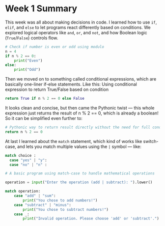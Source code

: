 # Week 1 Summary

This week was all about making decisions in code. I learned how to use `if`, `elif`, and `else` to let programs react differently based on conditions. We explored logical operators like `and`, `or`, and `not`, and how Boolean logic (`True`/`False`) controls flow.  


```python
# Check if number is even or odd using modulo
n = 4
if n % 2 == 0:
    print("Even")
else:
    print("Odd")
```
Then we moved on to something called conditional expressions, which are basically one-liner if-else statements. Like this:
Using conditional expression to return True/False based on condition
```python
return True if n % 2 == 0 else False
```
It looks clean and concise, but then came the Pythonic twist — this whole expression just returns the result of n % 2 == 0, which is already a boolean! So it can be simplified even further to:
```python
# Pythonic way to return result directly without the need for full conditional expression
return n % 2 == 0
```

At last I learned about the `match` statement, which kind of works like switch-case, and lets you match multiple values using the `|` symbol — like:  
```python
match choice :
  case "yes" | "y":
  case "no" | "n" :
```
```python 
# A basic program using match-case to handle mathematical operations

operation = input("Enter the operation (add | subtract): ").lower()

match operation:
    case "add" | "sum":
        print("You chose to add numbers!")
    case "subtract" | "minus":
        print("You chose to subtract numbers!")
    case _:
        print("Invalid operation. Please choose 'add' or 'subtract'.")
```


